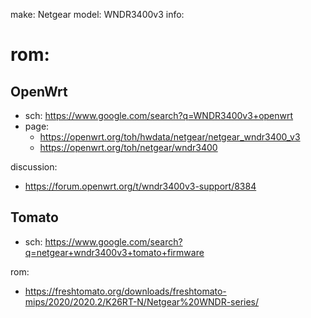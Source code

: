 make: Netgear
model: WNDR3400v3
info:

# rom:
## OpenWrt
- sch: https://www.google.com/search?q=WNDR3400v3+openwrt
- page:
  - https://openwrt.org/toh/hwdata/netgear/netgear_wndr3400_v3
  - https://openwrt.org/toh/netgear/wndr3400

discussion:
- https://forum.openwrt.org/t/wndr3400v3-support/8384

## Tomato
- sch: https://www.google.com/search?q=netgear+wndr3400v3+tomato+firmware

rom:
- https://freshtomato.org/downloads/freshtomato-mips/2020/2020.2/K26RT-N/Netgear%20WNDR-series/
